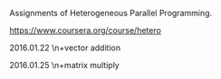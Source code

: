 Assignments of Heterogeneous Parallel Programming.

https://www.coursera.org/course/hetero

2016.01.22
\n\+vector addition

2016.01.25
\n\+matrix multiply
